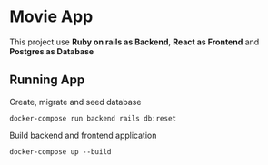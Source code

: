 
# Movie App

This project use **Ruby on rails as Backend**, **React as Frontend** and **Postgres as Database**

## Running App

Create, migrate and seed database

	docker-compose run backend rails db:reset

Build backend and frontend application

	docker-compose up --build